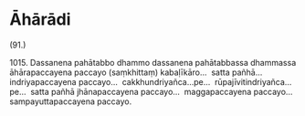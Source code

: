 # Āhārādi

(91.)

1015\. Dassanena pahātabbo dhammo dassanena pahātabbassa dhammassa āhārapaccayena paccayo (saṃkhittaṃ) kabaḷīkāro…  satta pañhā…  indriyapaccayena paccayo…  cakkhundriyañca…pe…  rūpajīvitindriyañca…pe…  satta pañhā jhānapaccayena paccayo…  maggapaccayena paccayo…  sampayuttapaccayena paccayo.

